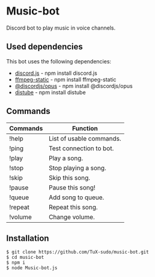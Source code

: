 # Music-bot
Discord bot to play music in voice channels.

## Used dependencies
This bot uses the following dependencies:
- [discord.js](https://discord.js.org/#/) - npm install discord.js
- [ffmpeg-static](https://www.npmjs.com/package/ffmpeg-static) - npm install ffmpeg-static
- [@discordjs/opus](https://www.npmjs.com/package/@discordjs/opus) - npm install @discordjs/opus
- [distube](https://distube.js.org/#/) - npm install distube

## Commands
| Commands | Function |
| ------ | ------ |
| !help | List of usable commands. |
| !ping | Test connection to bot. |
| !play | Play a song. |
| !stop | Stop playing a song. |
| !skip  | Skip this song. |
| !pause | Pause this song! |
| !queue  | Add song to queue. |
| !repeat | Repeat this song. |
| !volume | Change volume. |

## Installation
```
$ git clone https://github.com/TuX-sudo/music-bot.git
$ cd music-bot
$ npm i
$ node Music-bot.js
```
